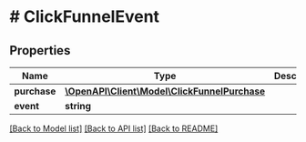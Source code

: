 # # ClickFunnelEvent

## Properties

Name | Type | Description | Notes
------------ | ------------- | ------------- | -------------
**purchase** | [**\OpenAPI\Client\Model\ClickFunnelPurchase**](ClickFunnelPurchase.md) |  |
**event** | **string** |  |

[[Back to Model list]](../../README.md#models) [[Back to API list]](../../README.md#endpoints) [[Back to README]](../../README.md)

